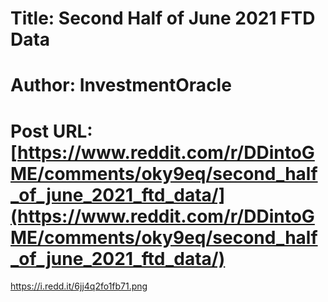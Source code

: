 # Title: Second Half of June 2021 FTD Data
# Author: InvestmentOracle
# Post URL: [https://www.reddit.com/r/DDintoGME/comments/oky9eq/second_half_of_june_2021_ftd_data/](https://www.reddit.com/r/DDintoGME/comments/oky9eq/second_half_of_june_2021_ftd_data/)


https://i.redd.it/6jj4q2fo1fb71.png